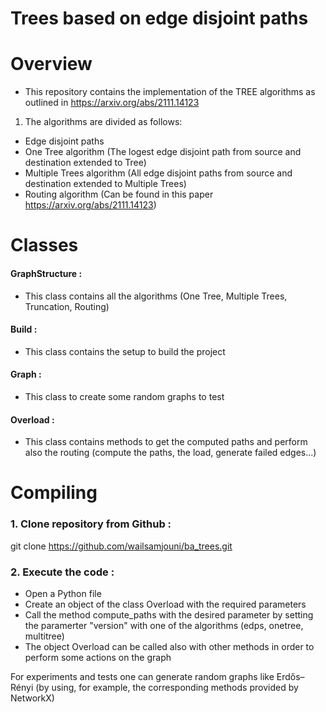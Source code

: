 # Trees based on edge disjoint paths
# Overview
* This repository contains the implementation of the TREE algorithms as outlined in https://arxiv.org/abs/2111.14123
1. The algorithms are divided as follows:
* Edge disjoint paths
* One Tree algorithm (The logest edge disjoint path from source and destination extended to Tree)
* Multiple Trees algorithm (All edge disjoint paths from source and destination extended to Multiple Trees)
* Routing algorithm (Can be found in this paper https://arxiv.org/abs/2111.14123)
# Classes
#### GraphStructure :
* This class contains all the algorithms (One Tree, Multiple Trees, Truncation, Routing)
#### Build :
* This class contains the setup to build the project
#### Graph :
* This class to create some random graphs to test
#### Overload :
* This class contains methods to get the computed paths and perform also the routing (compute the paths, the load,  generate failed edges...)
# Compiling
### 1. Clone repository from Github :
git clone https://github.com/wailsamjouni/ba_trees.git
### 2. Execute the code :
* Open a Python file
* Create an object of the class Overload with the required parameters
* Call the method compute_paths with the desired parameter by setting the paramerter "version" with one of the algorithms (edps, onetree, multitree)
* The object Overload can be called also with other methods in order to perform some actions on the graph

For experiments and tests one can generate random graphs like Erdős–Rényi (by using, for example, the corresponding methods provided by NetworkX)
